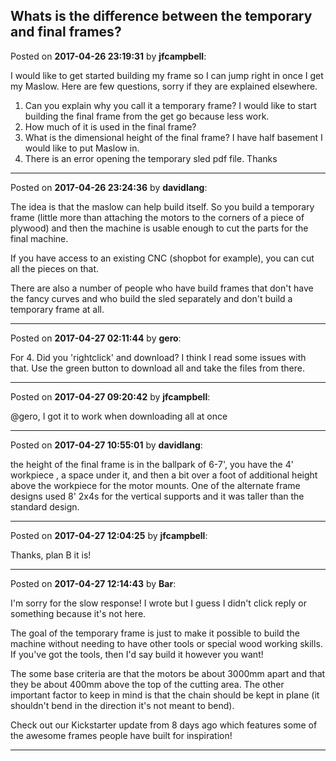 ## Whats is the difference between the temporary and final frames?
Posted on **2017-04-26 23:19:31** by **jfcampbell**:

I would like to get started building my frame so I can jump right in once I get my Maslow. Here are few questions, sorry if they are explained elsewhere. 
1. Can you explain why you call it a temporary frame? I would like to start building the final frame from the get go because less work.
2. How much of it is used in the final frame? 
3. What is the dimensional height of the final frame? I have half basement I would like to put Maslow in.
4. There is an error opening the temporary sled pdf file.
Thanks

---

Posted on **2017-04-26 23:24:36** by **davidlang**:

The idea is that the maslow can help build itself. So you build a temporary frame (little more than attaching the motors to the corners of a piece of plywood) and then the machine is usable enough to cut the parts for the final machine.

If you have access to an existing CNC (shopbot for example), you can cut all the pieces on that.

There are also a number of people who have build frames that don't have the fancy curves and who build the sled separately and don't build a temporary frame at all.

---

Posted on **2017-04-27 02:11:44** by **gero**:

For 4. Did you 'rightclick' and download? I think I read some issues with that. Use the green button to download all and take the files from there.

---

Posted on **2017-04-27 09:20:42** by **jfcampbell**:

@gero, I got it to work when downloading all at once

---

Posted on **2017-04-27 10:55:01** by **davidlang**:

the height of the final frame is in the ballpark of 6-7', you have the 4' workpiece , a space under it, and then a bit over a foot of additional height above the workpiece for the motor mounts. One of the alternate frame designs used 8' 2x4s for the vertical supports and it was taller than the standard design.

---

Posted on **2017-04-27 12:04:25** by **jfcampbell**:

Thanks, plan B it is!

---

Posted on **2017-04-27 12:14:43** by **Bar**:

I'm sorry for the slow response! I wrote but I guess I didn't click reply or something because it's not here.

The goal of the temporary frame is just to make it possible to build the machine without needing to have other tools or special wood working skills. If you've got the tools, then I'd say build it however you want!

The some base criteria are that the motors be about 3000mm apart and that they be about 400mm above the top of the cutting area. The other important factor to keep in mind is that the chain should be kept in plane (it shouldn't bend in the direction it's not meant to bend).

Check out our Kickstarter update from 8 days ago which features some of the awesome frames people have built for inspiration!

---

